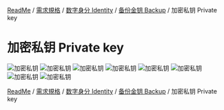 [ReadMe](../README.md) / [需求規格](requirements.md) / [数字身分 Identity](identity.md) / [备份金钥 Backup](backup.md) / 加密私钥 Private key

# 加密私钥 Private key

![加密私钥](../assets/screen-verify-backup-00.png)
![加密私钥](../assets/screen-verify-backup-01.png)
![加密私钥](../assets/screen-verify-backup-02.png)
![加密私钥](../assets/screen-verify-backup-03.png)
![加密私钥](../assets/screen-verify-backup-04.png)
![加密私钥](../assets/screen-verify-backup-05.png)
![加密私钥](../assets/screen-verify-backup-success.png)
![加密私钥](../assets/screen-verify-backup-Invalid.png)

[ReadMe](../README.md) / [需求規格](requirements.md) / [数字身分 Identity](identity.md) / [备份金钥 Backup](backup.md) / 加密私钥 Private key